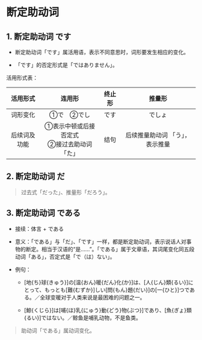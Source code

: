 # 断定助动词

<style>
td {
vertical-align: middle !important;
}
</style>


## 1. 断定助动词 です

- 断定助动词「です」属活用语，表示不同意思时，词形要发生相应的变化。

- 「です」的否定形式是「ではありません」。

活用形式表：

|   活用形式    |                    连用形                     | 终止形 |             推量形              |
| :-----------: | :-------------------------------------------: | :----: | :-----------------------------: |
|   词形变化    |                  ①で　②でし                   |  です  |             でしょ              |
| 后续词及功能 | ①表示中顿或后接否定式<br/>②接过去助动词「た」 |  结句  | 后续推量助动词 「う」，表示推量 |

## 2. 断定助动词 だ

> 过去式「だった」、推量形「だろう」。

## 3. 断定助动词 である

- 接续：体言 + である

- 意义：「である」与「だ」、「です」一样，都是断定助动词，表示说话人对事物的断定。相当于汉语的“是……”。「である」属于文章语，其词尾变化同五段动词「ある」，否定式是「で（は）ない」。

- 例句：

    - [地{ち}球{きゅう}]の[温{おん}暖{だん}化{か}]は、[人{じん}類{るい}]にとって、もっとも[難{むずか}]しい[問{もん}題{だい}]の[一{ひと}]つである。／全球变暖对于人类来说是最困难的问题之一。

    - [鯨{くじら}]は[哺{ほ}乳{にゅう}動{どう}物{ぶつ}]であり、[魚{ぎょ}類{るい}]ではない。／鲸鱼是哺乳动物，不是鱼类。

> 助动词「である」属动词变化。

